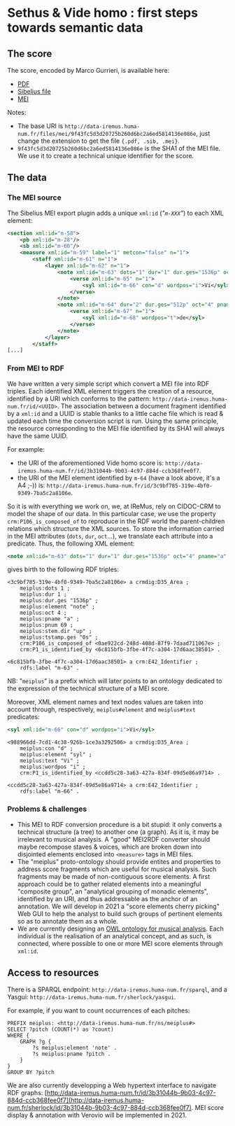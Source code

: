 <!--
https://github.com/polifonia-project/stories/tree/main/Sethus:%20Music%20Theorist

https://github.com/polifonia-project/stories/blob/main/Sethus:%20Music%20Theorist/Sethus%231_ConflictingTheoreticalInterpretations.md
-->

# Sethus & Vide homo : first steps towards semantic data

## The score

The score, encoded by Marco Gurrieri, is available here:

- [PDF](http://data-iremus.huma-num.fr/files/mei/9f43fc5d3d20725b260d6bc2a6ed5814136e086e.pdf)
- [Sibelius file](http://data-iremus.huma-num.fr/files/mei/9f43fc5d3d20725b260d6bc2a6ed5814136e086e.sib)
- [MEI](http://data-iremus.huma-num.fr/files/mei/9f43fc5d3d20725b260d6bc2a6ed5814136e086e.mei)

Notes:
- The base URI is `http://data-iremus.huma-num.fr/files/mei/9f43fc5d3d20725b260d6bc2a6ed5814136e086e`, just change the extension to get the file `{.pdf, .sib, .mei}`.
- `9f43fc5d3d20725b260d6bc2a6ed5814136e086e` is the SHA1 of the MEI file. We use it to create a technical unique identifier for the score.

## The data

### The MEI source

The Sibelius MEI export plugin adds a unique `xml:id` (*"`m-XXX`"*) to each XML element:

```xml
<section xml:id="m-58">
    <pb xml:id="m-28"/>
    <sb xml:id="m-60"/>
    <measure xml:id="m-59" label="1" metcon="false" n="1">
        <staff xml:id="m-61" n="1">
            <layer xml:id="m-62" n="1">
                <note xml:id="m-63" dots="1" dur="1" dur.ges="1536p" oct="4" pname="a" pnum="69" stem.dir="up" tstamp.ges="0s">
                    <verse xml:id="m-65" n="1">
                        <syl xml:id="m-66" con="d" wordpos="i">Vi</syl>
                    </verse>
                </note>
                <note xml:id="m-64" dur="2" dur.ges="512p" oct="4" pname="a" pnum="69" stem.dir="up" tstamp.ges="3.6s">
                    <verse xml:id="m-67" n="1">
                        <syl xml:id="m-68" wordpos="t">de</syl>
                    </verse>
                </note>
            </layer>
        </staff>
[...]
```

### From MEI to RDF

We have written a very simple script which convert a MEI file into RDF triples. Each identified XML element triggers the creation of a resource, identified by a URI which conforms to the pattern: `http://data-iremus.huma-num.fr/id/<UUID>`. The association between a document fragment identified by a `xml:id` and a UUID is stable thanks to a little cache file which is read & updated each time the conversion script is run. Using the same principle, the resource corresponding to the MEI file identified by its SHA1 will always have the same UUID.

For example:
- the URI of the aforementioned Vide homo score is: `http://data-iremus.huma-num.fr/id/3b31044b-9b03-4c97-884d-ccb368fee0f7`.
- the URI of the MEI element identified by `m-64` (have a look above, it's a A4 ;-)) is: `http://data-iremus.huma-num.fr/id/3c9bf785-319e-4bf0-9349-7ba5c2a8106e`.

So it is with everything we work on, we, at IReMus, rely on CIDOC-CRM to model the shape of our data. In this particular case, we use the property `crm:P106_is_composed_of` to reproduce in the RDF world the parent-children relations which structure the XML sources. To store the information carried in the MEI attributes (`dots`, `dur`, `oct`…), we translate each attribute into a predicate. Thus, the following XML element:

```xml
<note xml:id="m-63" dots="1" dur="1" dur.ges="1536p" oct="4" pname="a" pnum="69" stem.dir="up" tstamp.ges="0s">
```

gives birth to the following RDF triples:

```ttl
<3c9bf785-319e-4bf0-9349-7ba5c2a8106e> a crmdig:D35_Area ;
    meiplus:dots 1 ;
    meiplus:dur 1 ;
    meiplus:dur.ges "1536p" ;
    meiplus:element "note" ;
    meiplus:oct 4 ;
    meiplus:pname "a" ;
    meiplus:pnum 69 ;
    meiplus:stem.dir "up" ;
    meiplus:tstamp.ges "0s" ;
    crm:P106_is_composed_of <0ae922cd-248d-408d-87f9-7daad711067e> ;
    crm:P1_is_identified_by <6c815bfb-3fbe-4f7c-a304-17d6aac38501> .

<6c815bfb-3fbe-4f7c-a304-17d6aac38501> a crm:E42_Identifier ;
    rdfs:label "m-63" .
```

NB: "`meiplus`" is a prefix which will later points to an ontology dedicated to the expression of the technical structure of a MEI score.

Moreover, XML element names and text nodes values are taken into account through, respectively, `meiplus#element` and `meiplus#text` predicates:

```xml
<syl xml:id="m-66" con="d" wordpos="i">Vi</syl>
```

```ttl
<988966dd-7cd1-4c38-926b-1ce3a3292506> a crmdig:D35_Area ;
    meiplus:con "d" ;
    meiplus:element "syl" ;
    meiplus:text "Vi" ;
    meiplus:wordpos "i" ;
    crm:P1_is_identified_by <ccdd5c28-3a63-427a-834f-09d5e86a9714> .

<ccdd5c28-3a63-427a-834f-09d5e86a9714> a crm:E42_Identifier ;
    rdfs:label "m-66" .
```

### Problems & challenges

- This MEI to RDF conversion procedure is a bit stupid: it only converts a technical structure (a tree) to another one (a graph). As it is, it may be irrelevant to musical analysis. A "good" MEI2RDF converter should maybe recompose staves & voices, which are broken down into disjointed elements enclosed into `<measure>` tags in MEI files.
- The "meiplus" proto-ontology should provide entites and properties to address score fragments which are useful for musical analysis. Such fragments may be made of non-contiguous score elements. A first approach could be to gather related elements into a meaningful "composite group", an "analytical grouping of monadic elements", identified by an URI, and thus addressable as the anchor of an annotation. We will develop in 2021 a "score elements cherry picking" Web GUI to help the analyst to build such groups of pertinent elements so as to annotate them as a whole.
- We are currently designing an [OWL ontology for musical analysis](https://github.com/guillotel-nothmann/modal-tonal-ontology). Each individual is the realisation of an analytical concept, and as such, is connected, where possible  to one or more MEI score elements through `xml:id`.

## Access to resources

There is a SPARQL endpoint: `http://data-iremus.huma-num.fr/sparql`, and a Yasgui: `http://data-iremus.huma-num.fr/sherlock/yasgui`.

For example, if you want to count occurrences of each pitches:
```sparql
PREFIX meiplus: <http://data-iremus.huma-num.fr/ns/meiplus#>
SELECT ?pitch (COUNT(*) as ?count)
WHERE {
    GRAPH ?g {
        ?s meiplus:element 'note' .
        ?s meiplus:pname ?pitch .
    }
}
GROUP BY ?pitch
```

We are also currently developping a Web hypertext interface to navigate RDF graphs: [http://data-iremus.huma-num.fr/id/3b31044b-9b03-4c97-884d-ccb368fee0f7](http://data-iremus.huma-num.fr/sherlock/id/3b31044b-9b03-4c97-884d-ccb368fee0f7). MEI score display & annotation with Verovio will be implemented in 2021.